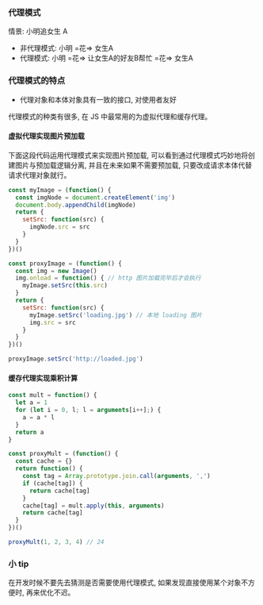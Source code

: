 ### 代理模式

情景: 小明追女生 A

* 非代理模式: 小明 =花=> 女生A
* 代理模式: 小明 =花=> 让女生A的好友B帮忙 =花=> 女生A

### 代理模式的特点

* 代理对象和本体对象具有一致的接口, 对使用者友好

代理模式的种类有很多, 在 JS 中最常用的为虚拟代理和缓存代理。

#### 虚拟代理实现图片预加载

下面这段代码运用代理模式来实现图片预加载, 可以看到通过代理模式巧妙地将创建图片与预加载逻辑分离, 并且在未来如果不需要预加载, 只要改成请求本体代替请求代理对象就行。

```js
const myImage = (function() {
  const imgNode = document.createElement('img')
  document.body.appendChild(imgNode)
  return {
    setSrc: function(src) {
      imgNode.src = src
    }
  }
})()

const proxyImage = (function() {
  const img = new Image()
  img.onload = function() { // http 图片加载完毕后才会执行
    myImage.setSrc(this.src)
  }
  return {
    setSrc: function(src) {
      myImage.setSrc('loading.jpg') // 本地 loading 图片
      img.src = src
    }
  }
})()

proxyImage.setSrc('http://loaded.jpg')
```

#### 缓存代理实现乘积计算

```js
const mult = function() {
  let a = 1
  for (let i = 0, l; l = arguments[i++];) {
    a = a * l
  }
  return a
}

const proxyMult = (function() {
  const cache = {}
  return function() {
    const tag = Array.prototype.join.call(arguments, ',')
    if (cache[tag]) {
      return cache[tag]
    }
    cache[tag] = mult.apply(this, arguments)
    return cache[tag]
  }
})()

proxyMult(1, 2, 3, 4) // 24
```

### 小 tip

在开发时候不要先去猜测是否需要使用代理模式, 如果发现直接使用某个对象不方便时, 再来优化不迟。